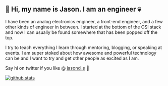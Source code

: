 ## 👻 Hi, my name is Jason. I am an engineer 💀

I have been an analog electronics engineer, a front-end engineer, and a few other kinds of engineer in between. I started at the bottom of the OSI stack and now I can usually be found somewhere that has been popped off the top.

I try to teach everything I learn through mentoring, blogging, or speaking at events. I am super stoked about how awesome and powerful technology can be and I want to try and get other people as excited as I am.

Say hi on twitter if you like @ [jasond_s](https://twitter.com/Jasond_s) 🦆

[![github stats](https://github-readme-stats.vercel.app/api?username=jasond-s&count_private=true&show_icons=true&THEME=synthwave)](https://github.com/anuraghazra/github-readme-stats)
